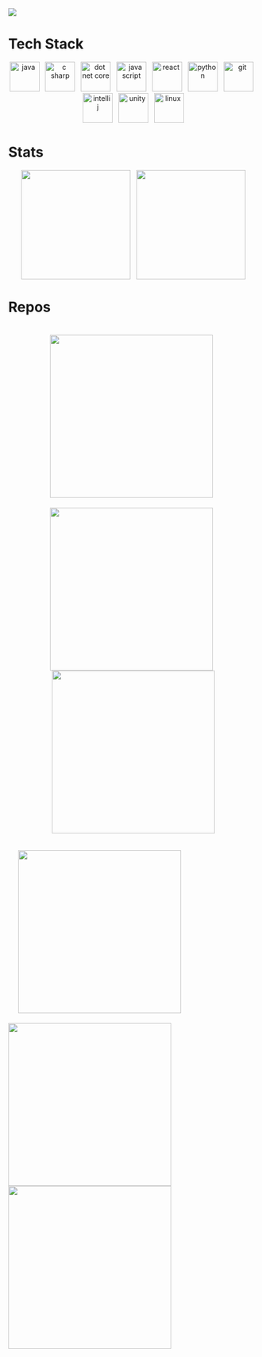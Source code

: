 <!-- BANNER -->
<img src="https://res.cloudinary.com/dpjinfnkn/image/upload/v1728655294/dgyyput6n5wot1roicpp.png"/>

<br>


# Tech Stack
<p align="center">
  <a href="https://www.java.com/" target="_blank"><img src="https://cdn.jsdelivr.net/gh/devicons/devicon@latest/icons/java/java-original.svg" alt="java" width="60" height="60" style="text-decoration: none;"/></a>
  &nbsp;
  <a href="https://learn.microsoft.com/dotnet/csharp/tour-of-csharp/" target="_blank"><img src="https://cdn.jsdelivr.net/gh/devicons/devicon@latest/icons/csharp/csharp-original.svg" alt="c sharp" width="60" height="60" style="text-decoration: none;"/></a>
  &nbsp;
  <a href="https://learn.microsoft.com/dotnet/" target="_blank"><img src="https://cdn.jsdelivr.net/gh/devicons/devicon@latest/icons/dotnetcore/dotnetcore-original.svg" alt="dot net core" width="60" height="60"/></a>
  &nbsp;
  <a href="https://developer.mozilla.org/docs/Web/JavaScript/" target="_blank"><img src="https://cdn.jsdelivr.net/gh/devicons/devicon@latest/icons/javascript/javascript-original.svg" alt="java script" width="60" height="60"/></a>
  &nbsp;
  <a href="https://react.dev/" target="_blank"><img src="https://cdn.jsdelivr.net/gh/devicons/devicon@latest/icons/react/react-original.svg" alt="react" width="60" height="60"/></a>
  &nbsp;
  <a href="https://www.python.org" target="_blank"><img src="https://cdn.jsdelivr.net/gh/devicons/devicon@latest/icons/python/python-original.svg" alt="python" width="60" height="60"/></a> 
  &nbsp;
  <a href="https://git-scm.com/" target="_blank"><img src="https://www.vectorlogo.zone/logos/git-scm/git-scm-icon.svg" alt="git" width="60" height="60"/></a>
  &nbsp;
  <a href="https://www.jetbrains.com/idea/" target="_blank"><img src="https://cdn.jsdelivr.net/gh/devicons/devicon@latest/icons/intellij/intellij-original.svg" alt="intelli j" width="60" height="60"/></a>
  &nbsp;
  <a href="https://unity.com/" target="_blank"><img src="https://cdn.jsdelivr.net/gh/devicons/devicon@latest/icons/unity/unity-original.svg" alt="unity" width="60" height="60"/></a>
  &nbsp;
  <a href="https://www.linux.org/" target="_blank"><img src="https://cdn.jsdelivr.net/gh/devicons/devicon@latest/icons/linux/linux-original.svg" alt="linux" width="60" height="60"/></a>
</p>

# Stats
<p align="center">
    <img height=220 align="center" src="https://github-readme-stats.vercel.app/api?username=ssaxel03&show_icons=true&custom_title=Github+stats&hide_border=true&hide=contribs&text_bold=false&hide_rank=true&title_color=ff7f21&icon_color=49b3bf&text_color=e2e9ec&bg_color=181818" />
    &nbsp;
    <img height=220 align="center" src="https://github-readme-stats.vercel.app/api/top-langs?username=ssaxel03&show_icons=true&custom_title=Most+used+languages&layout=compact&hide_border=true&title_color=ff7f21&icon_color=49b3bf&text_color=e2e9ec&bg_color=181818" />
</p>

# Repos
<p align="center">
  <a href="https://github.com/ssaxel03/my-exercises" target="_blank"><img width=328 align="center" src="https://github-readme-stats.vercel.app/api/pin/?username=ssaxel03&repo=my-exercises&show_icons=true&description_lines_count=2&hide_border=true&title_color=ff7f21&icon_color=49b3bf&text_color=e2e9ec&bg_color=181818" style="margin: 20px;"/></a>
  &nbsp;
  <a href="https://github.com/ssaxel03/platformer" target="_blank"><img width=328 align="center" src="https://github-readme-stats.vercel.app/api/pin/?username=ssaxel03&repo=platformer&show_icons=true&description_lines_count=2&hide_border=true&title_color=ff7f21&icon_color=49b3bf&text_color=e2e9ec&bg_color=181818"/></a>
  &nbsp;
  <a href="https://github.com/ssaxel03/pong" target="_blank"><img width=328 align="center" src="https://github-readme-stats.vercel.app/api/pin/?username=ssaxel03&repo=pong&show_icons=true&description_lines_count=2&hide_border=true&title_color=ff7f21&icon_color=49b3bf&text_color=e2e9ec&bg_color=181818"/></a>
</p>

<p>
  <a href="https://github.com/ssaxel03/my-exercises" target="_blank"><img width=328 align="center" src="https://github-readme-stats.vercel.app/api/pin/?username=ssaxel03&repo=my-exercises&show_icons=true&description_lines_count=2&hide_border=true&title_color=ff7f21&icon_color=49b3bf&text_color=e2e9ec&bg_color=181818" style="margin: 20px;"/></a>
  &nbsp;
  <a href="https://github.com/ssaxel03/platformer" target="_blank"><img width=328 align="center" src="https://github-readme-stats.vercel.app/api/pin/?username=ssaxel03&repo=platformer&show_icons=true&description_lines_count=2&hide_border=true&title_color=ff7f21&icon_color=49b3bf&text_color=e2e9ec&bg_color=181818"/></a>
  &nbsp;
  <a href="https://github.com/ssaxel03/pong" target="_blank"><img width=328 align="center" src="https://github-readme-stats.vercel.app/api/pin/?username=ssaxel03&repo=pong&show_icons=true&description_lines_count=2&hide_border=true&title_color=ff7f21&icon_color=49b3bf&text_color=e2e9ec&bg_color=181818"/></a>
</p>
